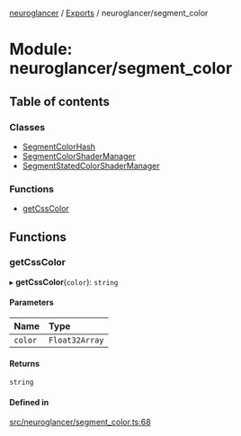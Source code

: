 [neuroglancer](../README.md) / [Exports](../modules.md) / neuroglancer/segment\_color

# Module: neuroglancer/segment\_color

## Table of contents

### Classes

- [SegmentColorHash](../classes/neuroglancer_segment_color.SegmentColorHash.md)
- [SegmentColorShaderManager](../classes/neuroglancer_segment_color.SegmentColorShaderManager.md)
- [SegmentStatedColorShaderManager](../classes/neuroglancer_segment_color.SegmentStatedColorShaderManager.md)

### Functions

- [getCssColor](neuroglancer_segment_color.md#getcsscolor)

## Functions

### getCssColor

▸ **getCssColor**(`color`): `string`

#### Parameters

| Name | Type |
| :------ | :------ |
| `color` | `Float32Array` |

#### Returns

`string`

#### Defined in

[src/neuroglancer/segment_color.ts:68](https://github.com/ActiveBrainAtlas2/neuroglancer/blob/034b457d/src/neuroglancer/segment_color.ts#L68)
